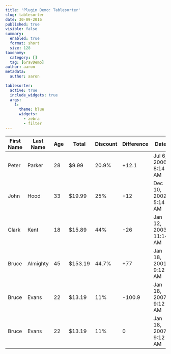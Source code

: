 ```yaml
---
title: 'Plugin Demo: Tablesorter'
slug: tablesorter
date: 30-09-2016
published: true
visible: false
summary:
  enabled: true
  format: short
  size: 128
taxonomy:
  category: []
  tag: [GravDemo]
author: aaron
metadata:
  author: aaron

tablesorter:
  active: true
  include_widgets: true
  args:
    1:
      theme: blue
      widgets:
        - zebra
        - filter
---
```


| First Name | Last Name | Age | Total | Discount | Difference | Date |
| ---------- | --------- | --- | ----- | -------- | ---------- | ---- |
| Peter | Parker | 28 | $9.99 | 20.9% | +12.1 | Jul 6, 2006 8:14 AM |
| John | Hood | 33 | $19.99 | 25% | +12 | Dec 10, 2002 5:14 AM |
| Clark | Kent | 18 | $15.89 | 44% | -26 | Jan 12, 2003 11:14 AM |
| Bruce | Almighty | 45 | $153.19 | 44.7% | +77 | Jan 18, 2001 9:12 AM |
| Bruce | Evans | 22 | $13.19 | 11% | -100.9 |  Jan 18, 2007 9:12 AM |
| Bruce | Evans | 22 | $13.19 | 11% | 0 | Jan 18, 2007 9:12 AM |



